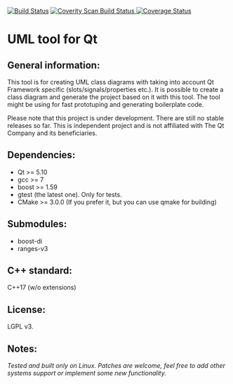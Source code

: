 [![Build Status](https://travis-ci.org/vt4a2h/uml-tool.svg?branch=master)](https://travis-ci.org/vt4a2h/uml-tool/builds)
<a href="https://scan.coverity.com/projects/5161">
  <img alt="Coverity Scan Build Status"
       src="https://scan.coverity.com/projects/5161/badge.svg"/>
</a>
[![Coverage Status](https://coveralls.io/repos/vt4a2h/uml-tool/badge.svg?branch=master)](https://coveralls.io/r/vt4a2h/uml-tool?branch=master)

# UML tool for Qt

## General information:
This tool is for creating UML class diagrams with taking into account Qt Framework specific (slots/signals/properties etc.). It is possible to create a class diagram and generate the project based on it with this tool. The tool might be using for fast prototuping and generating boilerplate code.

Please note that this project is under development. There are still no stable releases so far. 
This is independent project and is not affiliated with The Qt Company and its beneficiaries.

## Dependencies:
- Qt    >= 5.10
- gcc   >= 7
- boost >= 1.59
- gtest (the latest one). Only for tests.
- CMake >= 3.0.0 (If you prefer it, but you can use qmake for building)

## Submodules:
- boost-di
- ranges-v3

## C++ standard: 
C++17 (w/o extensions)

## License: 
LGPL v3.

## Notes:
*Tested and built only on Linux. Patches are welcome, feel free to add other systems support or implement some new functionality.*
